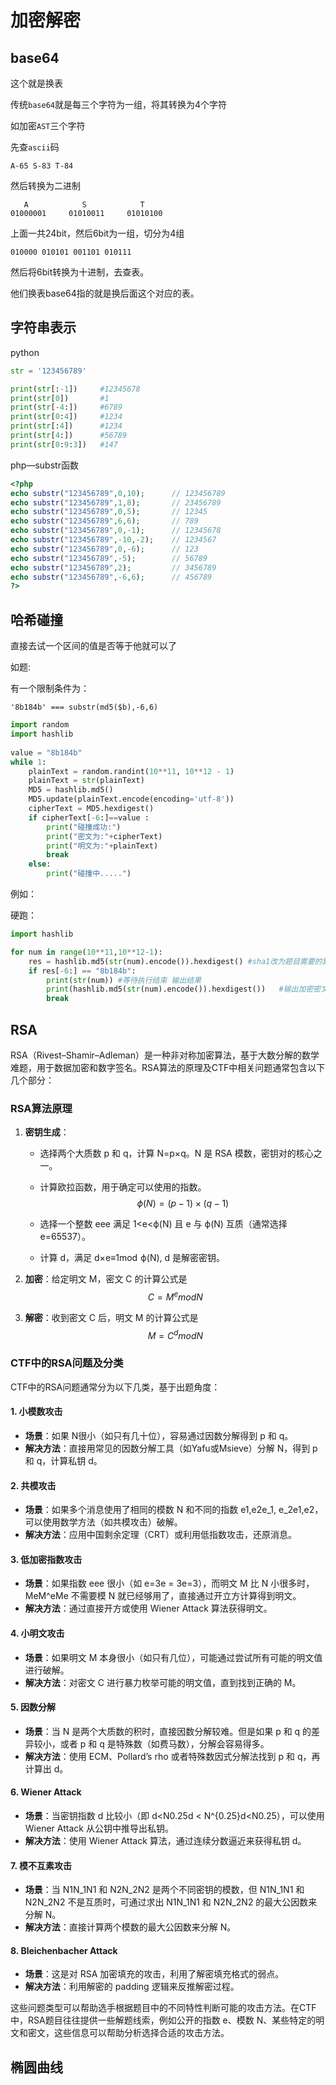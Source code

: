 # 加密解密



## base64



这个就是换表

传统`base64`就是每三个字符为一组，将其转换为4个字符

如加密`AST`三个字符

先查`ascii`码

```
A-65 S-83 T-84
```

然后转换为二进制

```
   A            S            T
01000001     01010011     01010100
```

上面一共24bit，然后6bit为一组，切分为4组

```
010000 010101 001101 010111 
```

然后将6bit转换为十进制，去查表。

他们换表base64指的就是换后面这个对应的表。



## 字符串表示

python

```python
str = '123456789'

print(str[:-1])		#12345678
print(str[0])		#1
print(str[-4:])		#6789
print(str[0:4])		#1234
print(str[:4])		#1234
print(str[4:])		#56789
print(str[0:9:3])	#147
```



php—substr函数

```php
<?php
echo substr("123456789",0,10);		// 123456789
echo substr("123456789",1,8);		// 23456789
echo substr("123456789",0,5);		// 12345
echo substr("123456789",6,6);		// 789
echo substr("123456789",0,-1);		// 12345678
echo substr("123456789",-10,-2);	// 1234567
echo substr("123456789",0,-6);		// 123
echo substr("123456789",-5);		// 56789
echo substr("123456789",2);			// 3456789
echo substr("123456789",-6,6);		// 456789
?>
```





## 哈希碰撞



直接去试一个区间的值是否等于他就可以了



如题:

有一个限制条件为：

```
'8b184b' === substr(md5($b),-6,6)
```



```python
import random
import hashlib
 
value = "8b184b"
while 1:
    plainText = random.randint(10**11, 10**12 - 1)
    plainText = str(plainText)
    MD5 = hashlib.md5()
    MD5.update(plainText.encode(encoding='utf-8'))
    cipherText = MD5.hexdigest()
    if cipherText[-6:]==value :
        print("碰撞成功:")
        print("密文为:"+cipherText)
        print("明文为:"+plainText)
        break
    else:
        print("碰撞中.....")
```



例如：

硬跑：

```python
import hashlib

for num in range(10**11,10**12-1):
    res = hashlib.md5(str(num).encode()).hexdigest() #sha1改为题目需要的算法
    if res[-6:] == "8b184b":   
        print(str(num)) #等待执行结束 输出结果
        print(hashlib.md5(str(num).encode()).hexdigest())   #输出加密密文
        break
```



## RSA

RSA（Rivest–Shamir–Adleman）是一种非对称加密算法，基于大数分解的数学难题，用于数据加密和数字签名。RSA算法的原理及CTF中相关问题通常包含以下几个部分：

### RSA算法原理

1. **密钥生成**：

   - 选择两个大质数 p 和 q，计算 N=p×q。N 是 RSA 模数，密钥对的核心之一。

   - 计算欧拉函数，用于确定可以使用的指数。
     $$
     ϕ(N)=(p−1)×(q−1)
     $$
     
   - 选择一个整数 eee 满足 1<e<ϕ(N) 且 e 与 ϕ(N) 互质（通常选择 e=65537）。
   
   - 计算 d，满足 d×e≡1mod  ϕ(N), d 是解密密钥。
   
2. **加密**：给定明文 M，密文 C 的计算公式是 
   $$
   C=M^e mod  N
   $$
   
3. **解密**：收到密文 C 后，明文 M 的计算公式是
   $$
   M=C^d mod  N
   $$
   

### CTF中的RSA问题及分类

CTF中的RSA问题通常分为以下几类，基于出题角度：

#### 1. **小模数攻击**

- **场景**：如果 N很小（如只有几十位），容易通过因数分解得到 p 和 q。
- **解决方法**：直接用常见的因数分解工具（如Yafu或Msieve）分解 N，得到 p 和 q，计算私钥 d。

#### 2. **共模攻击**

- **场景**：如果多个消息使用了相同的模数 N 和不同的指数 e1,e2e_1, e_2e1,e2，可以使用数学方法（如共模攻击）破解。
- **解决方法**：应用中国剩余定理（CRT）或利用低指数攻击，还原消息。

#### 3. **低加密指数攻击**

- **场景**：如果指数 eee 很小（如 e=3e = 3e=3），而明文 M 比 N 小很多时，MeM^eMe 不需要模 N 就已经够用了，直接通过开立方计算得到明文。
- **解决方法**：通过直接开方或使用 Wiener Attack 算法获得明文。

#### 4. **小明文攻击**

- **场景**：如果明文 M 本身很小（如只有几位），可能通过尝试所有可能的明文值进行破解。
- **解决方法**：对密文 C 进行暴力枚举可能的明文值，直到找到正确的 M。

#### 5. **因数分解**

- **场景**：当 N 是两个大质数的积时，直接因数分解较难。但是如果 p 和 q 的差异较小，或者 p 和 q 是特殊数（如费马数），分解会容易得多。
- **解决方法**：使用 ECM、Pollard’s rho 或者特殊数因式分解法找到 p 和 q，再计算出 d。

#### 6. **Wiener Attack**

- **场景**：当密钥指数 d 比较小（即 d<N0.25d < N^{0.25}d<N0.25），可以使用 Wiener Attack 从公钥中推导出私钥。
- **解决方法**：使用 Wiener Attack 算法，通过连续分数逼近来获得私钥 d。

#### 7. **模不互素攻击**

- **场景**：当 N1N_1N1 和 N2N_2N2 是两个不同密钥的模数，但 N1N_1N1 和 N2N_2N2 不是互质时，可通过求出 N1N_1N1 和 N2N_2N2 的最大公因数来分解 N。
- **解决方法**：直接计算两个模数的最大公因数来分解 N。

#### 8. **Bleichenbacher Attack**

- **场景**：这是对 RSA 加密填充的攻击，利用了解密填充格式的弱点。
- **解决方法**：利用解密的 padding 逻辑来反推解密过程。

这些问题类型可以帮助选手根据题目中的不同特性判断可能的攻击方法。在CTF中，RSA题目往往提供一些解题线索，例如公开的指数 e、模数 N、某些特定的明文和密文，这些信息可以帮助分析选择合适的攻击方法。





## 椭圆曲线

